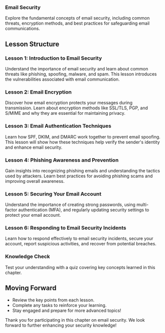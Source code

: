 ### **Email Security**

Explore the fundamental concepts of email security, including common threats, encryption methods, and best practices for safeguarding email communications.

## **Lesson Structure**

### **Lesson 1: Introduction to Email Security**

Understand the importance of email security and learn about common threats like phishing, spoofing, malware, and spam. This lesson introduces the vulnerabilities associated with email communication.

### **Lesson 2: Email Encryption**

Discover how email encryption protects your messages during transmission. Learn about encryption methods like SSL/TLS, PGP, and S/MIME and why they are essential for maintaining privacy.

### **Lesson 3: Email Authentication Techniques**

Learn how SPF, DKIM, and DMARC work together to prevent email spoofing. This lesson will show how these techniques help verify the sender's identity and enhance email security.

### **Lesson 4: Phishing Awareness and Prevention**

Gain insights into recognizing phishing emails and understanding the tactics used by attackers. Learn best practices for avoiding phishing scams and improving overall awareness.

### **Lesson 5: Securing Your Email Account**

Understand the importance of creating strong passwords, using multi-factor authentication (MFA), and regularly updating security settings to protect your email account.

### **Lesson 6: Responding to Email Security Incidents**

Learn how to respond effectively to email security incidents, secure your account, report suspicious activities, and recover from potential breaches.

### **Knowledge Check**

Test your understanding with a quiz covering key concepts learned in this chapter.

## **Moving Forward**

-   Review the key points from each lesson.
-   Complete any tasks to reinforce your learning.
-   Stay engaged and prepare for more advanced topics!

Thank you for participating in this chapter on email security. We look forward to further enhancing your security knowledge!
<!--stackedit_data:
eyJoaXN0b3J5IjpbLTE0MjA5Nzk3NTUsLTEwNTUzODU4XX0=
-->